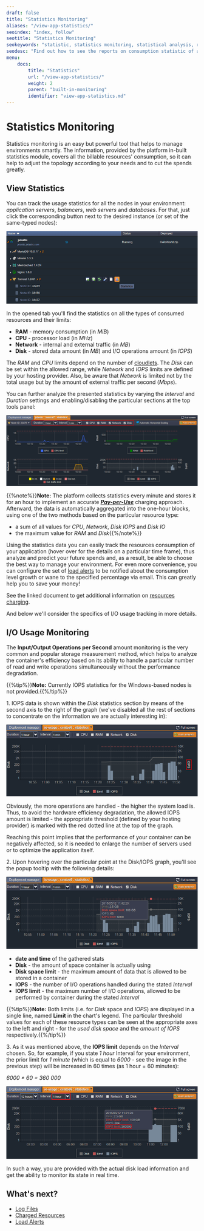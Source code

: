 ```yaml
---
draft: false
title: "Statistics Monitoring"
aliases: "/view-app-statistics/"
seoindex: "index, follow"
seotitle: "Statistics Monitoring"
seokeywords: "statistic, statistics monitoring, statistical analysis, reports, consumption statistic, resources consumption, application server consumption, statistic reports, server resources"
seodesc: "Find out how to see the reports on consumption statistic of application servers, databases and additional nodes. Use statistical analysis to manage your spends effectively."
menu: 
    docs:
        title: "Statistics"
        url: "/view-app-statistics/"
        weight: 2
        parent: "built-in-monitoring"
        identifier: "view-app-statistics.md"
---
```


# Statistics Monitoring

Statistics monitoring is an easy but powerful tool that helps to manage environments smartly. The information, provided by the platform in-built statistics module, covers all the billable resources' consumption, so it can help to adjust the topology according to your needs and to cut the spends greatly.

## View Statistics

You can track the usage statistics for all the nodes in your environment: *application servers*, *balancers*, *web servers* and *databases*. For that, just click the corresponding button next to the desired instance (or set of the same-typed nodes):

![view app statistics env](env.png)

In the opened tab you'll find the statistics on all the types of consumed resources and their limits:

* **RAM** - memory consumption (in *MiB*)
* **CPU** - processor load (in *MHz*)
* **Network** - internal and external traffic (in *MB*)
* **Disk** - stored data amount (in *MB*) and I/O operations amount (in *IOPS*)

The *RAM* and *CPU* limits depend on the number of [cloudlets](/cloudlet/). The *Disk* can be set within the allowed range, while *Network* and *IOPS* limits are defined by your hosting provider. Also, be aware that *Network* is limited not by the total usage but by the amount of external traffic per second (*Mbps*).

You can further analyze the presented statistics by varying the *Interval* and *Duration* settings and enabling/disabling the particular sections at the top tools panel:

![view app statistics statistics](statistics.png)

{{%note%}}**Note:** The platform collects statistics every minute and stores it for an hour to implement an accurate ***[Pay-per-Use](/pricing-model/)*** charging approach. Afterward, the data is automatically aggregated into the one-hour blocks, using one of the two methods based on the particular resource type:

* a sum of all values for *CPU*, *Network*, *Disk IOPS* and *Disk IO*
* the maximum value for *RAM* and *Disk*{{%/note%}}

Using the statistics data you can easily track the resources consumption of your application (hover over for the details on a particular time frame), thus analyze and predict your future spends and, as a result, be able to choose the best way to manage your environment. For even more convenience, you can configure the set of [load alerts](/load-alerts/) to be notified about the consumption level growth or wane to the specified percentage via email. This can greatly help you to save your money!

See the linked document to get additional information on [resources charging](/resource-consumption/).

And below we'll consider the specifics of I/O usage tracking in more details.


## I/O Usage Monitoring

The **Input/Output Operations per Second** amount monitoring is the very common and popular storage measurement method, which helps to analyze the container's efficiency based on its ability to handle a particular number of read and write operations simultaneously without the performance degradation. 

{{%tip%}}**Note:** Currently IOPS statistics for the Windows-based nodes is not provided.{{%/tip%}}

1\. IOPS data is shown within the *Disk* statistics section by means of the second axis to the right of the graph (we've disabled all the rest of sections to concentrate on the information we are actually interesting in):

![view app statistics disk 1](disk-1.png)

Obviously, the more operations are handled - the higher the system load is. Thus, to avoid the hardware efficiency degradation, the allowed IOPS amount is limited - the appropriate threshold (defined by your hosting provider) is marked with the red dotted line at the top of the graph.

Reaching this point implies that the performance of your container can be negatively affected, so it is needed to enlarge the number of servers used or to optimize the application itself.

2\. Upon hovering over the particular point at the Disk/IOPS graph, you'll see the popup tooltip with the following details:

![view app statistics disk 2](disk-2.png)

* **date and time** of the gathered stats
* **Disk** - the amount of space container is actually using
* **Disk space limit** - the maximum amount of data that is allowed to be stored in a container
* **IOPS** - the number of I/O operations handled during the stated *Interval*
* **IOPS limit** - the maximum number of I/O operations, allowed to be performed by container during the stated *Interval*

{{%tip%}}**Note:** Both limits (i.e. for *Disk* space and *IOPS*) are displayed in a single line, named **Limit** in the chart's legend. The particular threshold values for each of these resource types can be seen at the appropriate axes to the left and right - for the *used disk space* and the *amount of IOPS* respectively.{{%/tip%}}

3\. As it was mentioned above, the **IOPS limit** depends on the *Interval* chosen. So, for example, if you state *1 hour* Interval for your environment, the prior limit for *1 minute* (which is equal to *6000* - see the image in the previous step) will be increased in 60 times (as 1 hour = 60 minutes):

*6000 \* 60 = 360 000*

![view app statistics disk 3](disk-3.png)

In such a way, you are provided with the actual disk load information and get the ability to monitor its state in real time.


## What's next?

* [Log Files](/view-log-files/)
* [Charged Resources](/resource-consumption/)
* [Load Alerts](/load-alerts/)